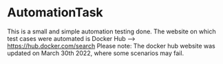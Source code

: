# AutomationTask
This is a small and simple automation testing done.
The website on which test cases were automated is Docker Hub --> https://hub.docker.com/search
Please note: The docker hub website was updated on March 30th 2022, where some scenarios may fail.

